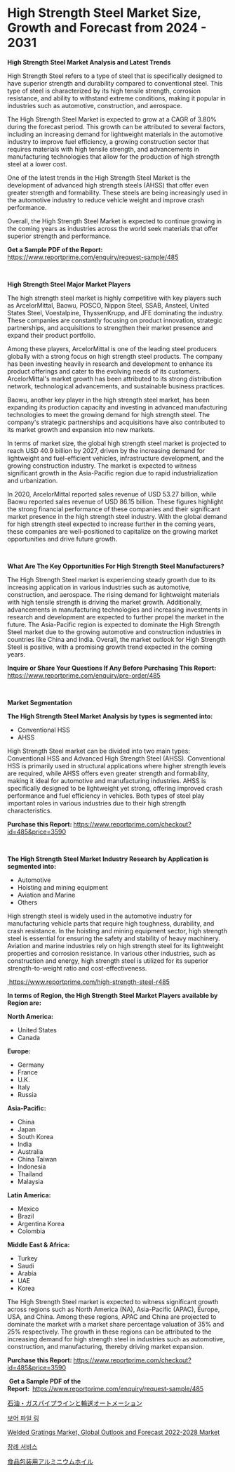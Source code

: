 <p><h1>High Strength Steel Market Size, Growth and Forecast from 2024 - 2031</h1></p><p><strong>High Strength Steel Market Analysis and Latest Trends</strong></p>
<p><p>High Strength Steel refers to a type of steel that is specifically designed to have superior strength and durability compared to conventional steel. This type of steel is characterized by its high tensile strength, corrosion resistance, and ability to withstand extreme conditions, making it popular in industries such as automotive, construction, and aerospace.</p><p>The High Strength Steel Market is expected to grow at a CAGR of 3.80% during the forecast period. This growth can be attributed to several factors, including an increasing demand for lightweight materials in the automotive industry to improve fuel efficiency, a growing construction sector that requires materials with high tensile strength, and advancements in manufacturing technologies that allow for the production of high strength steel at a lower cost.</p><p>One of the latest trends in the High Strength Steel Market is the development of advanced high strength steels (AHSS) that offer even greater strength and formability. These steels are being increasingly used in the automotive industry to reduce vehicle weight and improve crash performance.</p><p>Overall, the High Strength Steel Market is expected to continue growing in the coming years as industries across the world seek materials that offer superior strength and performance.</p></p>
<p><strong>Get a Sample PDF of the Report:&nbsp;</strong> <a href="https://www.reportprime.com/enquiry/request-sample/485">https://www.reportprime.com/enquiry/request-sample/485</a></p>
<p>&nbsp;</p>
<p><strong>High Strength Steel Major Market Players</strong></p>
<p><p>The high strength steel market is highly competitive with key players such as ArcelorMittal, Baowu, POSCO, Nippon Steel, SSAB, Ansteel, United States Steel, Voestalpine, ThyssenKrupp, and JFE dominating the industry. These companies are constantly focusing on product innovation, strategic partnerships, and acquisitions to strengthen their market presence and expand their product portfolio.</p><p>Among these players, ArcelorMittal is one of the leading steel producers globally with a strong focus on high strength steel products. The company has been investing heavily in research and development to enhance its product offerings and cater to the evolving needs of its customers. ArcelorMittal's market growth has been attributed to its strong distribution network, technological advancements, and sustainable business practices.</p><p>Baowu, another key player in the high strength steel market, has been expanding its production capacity and investing in advanced manufacturing technologies to meet the growing demand for high strength steel. The company's strategic partnerships and acquisitions have also contributed to its market growth and expansion into new markets.</p><p>In terms of market size, the global high strength steel market is projected to reach USD 40.9 billion by 2027, driven by the increasing demand for lightweight and fuel-efficient vehicles, infrastructure development, and the growing construction industry. The market is expected to witness significant growth in the Asia-Pacific region due to rapid industrialization and urbanization.</p><p>In 2020, ArcelorMittal reported sales revenue of USD 53.27 billion, while Baowu reported sales revenue of USD 86.15 billion. These figures highlight the strong financial performance of these companies and their significant market presence in the high strength steel industry. With the global demand for high strength steel expected to increase further in the coming years, these companies are well-positioned to capitalize on the growing market opportunities and drive future growth.</p></p>
<p>&nbsp;</p>
<p><strong>What Are The Key Opportunities For High Strength Steel Manufacturers?</strong></p>
<p><p>The High Strength Steel market is experiencing steady growth due to its increasing application in various industries such as automotive, construction, and aerospace. The rising demand for lightweight materials with high tensile strength is driving the market growth. Additionally, advancements in manufacturing technologies and increasing investments in research and development are expected to further propel the market in the future. The Asia-Pacific region is expected to dominate the High Strength Steel market due to the growing automotive and construction industries in countries like China and India. Overall, the market outlook for High Strength Steel is positive, with a promising growth trend expected in the coming years.</p></p>
<p><strong>Inquire or Share Your Questions If Any Before Purchasing This Report:</strong> <a href="https://www.reportprime.com/enquiry/pre-order/485">https://www.reportprime.com/enquiry/pre-order/485</a></p>
<p>&nbsp;</p>
<p><strong>Market Segmentation</strong></p>
<p><strong>The High Strength Steel Market Analysis by types is segmented into:</strong></p>
<p><ul><li>Conventional HSS</li><li>AHSS</li></ul></p>
<p><p>High Strength Steel market can be divided into two main types: Conventional HSS and Advanced High Strength Steel (AHSS). Conventional HSS is primarily used in structural applications where higher strength levels are required, while AHSS offers even greater strength and formability, making it ideal for automotive and manufacturing industries. AHSS is specifically designed to be lightweight yet strong, offering improved crash performance and fuel efficiency in vehicles. Both types of steel play important roles in various industries due to their high strength characteristics.</p></p>
<p><strong>Purchase this Report:&nbsp;</strong><a href="https://www.reportprime.com/checkout?id=485&price=3590">https://www.reportprime.com/checkout?id=485&price=3590</a></p>
<p>&nbsp;</p>
<p><strong>The High Strength Steel Market Industry Research by Application is segmented into:</strong></p>
<p><ul><li>Automotive</li><li>Hoisting and mining equipment</li><li>Aviation and Marine</li><li>Others</li></ul></p>
<p><p>High strength steel is widely used in the automotive industry for manufacturing vehicle parts that require high toughness, durability, and crash resistance. In the hoisting and mining equipment sector, high strength steel is essential for ensuring the safety and stability of heavy machinery. Aviation and marine industries rely on high strength steel for its lightweight properties and corrosion resistance. In various other industries, such as construction and energy, high strength steel is utilized for its superior strength-to-weight ratio and cost-effectiveness.</p></p>
<p><a href="https://www.reportprime.com/high-strength-steel-r485">&nbsp;https://www.reportprime.com/high-strength-steel-r485</a></p>
<p><strong>In terms of Region, the High Strength Steel Market Players available by Region are:</strong></p>
<p>
    <p> <strong> North America: </strong>
        <ul>
            <li>United States</li>
            <li>Canada</li>
        </ul>
        </p> 
    <p> <strong> Europe: </strong>
        <ul>
            <li>Germany</li>
            <li>France</li>
            <li>U.K.</li>
            <li>Italy</li>
            <li>Russia</li>
        </ul>
        </p> 
    <p> <strong> Asia-Pacific: </strong>
        <ul>
            <li>China</li>
            <li>Japan</li>
            <li>South Korea</li>
            <li>India</li>
            <li>Australia</li>
            <li>China Taiwan</li>
            <li>Indonesia</li>
            <li>Thailand</li>
            <li>Malaysia</li>
        </ul>
        </p> 
    <p> <strong> Latin America: </strong>
        <ul>
            <li>Mexico</li>
            <li>Brazil</li>
            <li>Argentina Korea</li>
            <li>Colombia</li>
        </ul>
        </p> 
    <p> <strong> Middle East & Africa: </strong>
        <ul>
            <li>Turkey</li>
            <li>Saudi</li>
            <li>Arabia</li>
            <li>UAE</li>
            <li>Korea</li>
        </ul>
    </p>
    </p>
<p><p>The High Strength Steel market is expected to witness significant growth across regions such as North America (NA), Asia-Pacific (APAC), Europe, USA, and China. Among these regions, APAC and China are projected to dominate the market with a market share percentage valuation of 35% and 25% respectively. The growth in these regions can be attributed to the increasing demand for high strength steel in industries such as automotive, construction, and manufacturing, thereby driving market expansion.</p></p>
<p><strong>Purchase this Report: </strong><a href="https://www.reportprime.com/checkout?id=485&price=3590">https://www.reportprime.com/checkout?id=485&price=3590</a></p>
<p>&nbsp;<strong>Get a Sample PDF of the Report:&nbsp;&nbsp;</strong><a href="https://www.reportprime.com/enquiry/request-sample/485">https://www.reportprime.com/enquiry/request-sample/485</a></p>
<p><strong></strong></p>
<p><p><a href="https://medium.com/@karinaokon69/%E7%9F%B3%E6%B2%B9-%E3%82%AC%E3%82%B9%E3%83%91%E3%82%A4%E3%83%97%E3%83%A9%E3%82%A4%E3%83%B3%E3%81%8A%E3%82%88%E3%81%B3%E8%BC%B8%E9%80%81%E8%87%AA%E5%8B%95%E5%8C%96%E5%B8%82%E5%A0%B4%E3%81%AB%E9%96%A2%E3%81%99%E3%82%8B%E6%B4%9E%E5%AF%9F-%E5%B8%82%E5%A0%B4%E3%83%97%E3%83%AC%E3%83%BC%E3%83%A4%E3%83%BC-%E5%B8%82%E5%A0%B4%E8%A6%8F%E6%A8%A1-%E5%9C%B0%E7%90%86%E7%9A%84%E5%9C%B0%E5%9F%9F-%E3%81%8A%E3%82%88%E3%81%B3%E4%BA%88%E6%B8%AC-2024%E5%B9%B4-2031%E5%B9%B4-2646ae2e71f4">石油・ガスパイプラインと輸送オートメーション</a></p><p><a href="https://medium.com/@clairicerogers015/%EB%B3%B4%EC%96%B4-%ED%8C%8C%EC%9D%BC-%EC%84%A4%EB%B9%84-%EC%8B%9C%EC%9E%A5-%EB%8F%99%ED%96%A5-%EB%B0%8F-%EB%B6%84%EC%84%9D-%EB%AF%B8%EB%9E%98-%EC%84%B1%EC%9E%A5%EC%9D%84-%EC%9C%84%ED%95%9C-%EA%B8%B0%ED%9A%8C%EC%99%80-%EB%8F%84%EC%A0%84-2024-2031-e70e2a773241">보어 파일 링</a></p><p><a href="https://medium.com/@anne.mitchell45476/welded-gratings-market-global-outlook-and-forecast-2022-2028-industry-analysis-report-its-market-659276202898">Welded Gratings Market, Global Outlook and Forecast 2022-2028 Market</a></p><p><a href="https://medium.com/@clairicerogers015/%EC%84%B8%EA%B3%84-%EC%9E%A5%EB%A1%80-%EC%84%9C%EB%B9%84%EC%8A%A4-%EC%8B%9C%EC%9E%A5-%EA%B2%BD%ED%96%A5-%EC%98%88%EC%B8%A1-%EB%B0%8F-%EC%98%81%ED%96%A5-%EB%B6%84%EC%84%9D-2024-2031-%EC%9D%80-185-%ED%8E%98%EC%9D%B4%EC%A7%80%EC%97%90-%ED%8F%AC%ED%95%A8%EB%90%98%EC%96%B4-%EC%9E%88%EC%8A%B5%EB%8B%88%EB%8B%A4-ad4beb812fa5">장례 서비스</a></p><p><a href="https://medium.com/@karinaokon69/%E9%A3%9F%E5%93%81%E5%8C%85%E8%A3%85%E7%94%A8%E3%82%A2%E3%83%AB%E3%83%9F%E3%83%8B%E3%82%A6%E3%83%A0%E3%83%9B%E3%82%A4%E3%83%AB%E5%B8%82%E5%A0%B4-2024%E5%B9%B4%E3%81%8B%E3%82%892031%E5%B9%B4%E3%81%BE%E3%81%A7%E3%81%AE%E3%82%B0%E3%83%AD%E3%83%BC%E3%83%90%E3%83%AB%E3%81%8A%E3%82%88%E3%81%B3%E5%9C%B0%E5%9F%9F%E5%88%86%E6%9E%90-730c6aabbf42">食品包装用アルミニウムホイル</a></p></p>